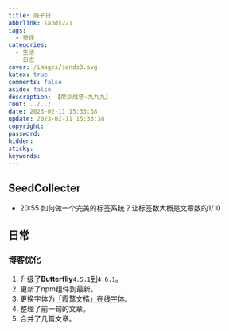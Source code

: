 ```yaml
---
title: 庚子日
abbrlink: sands221
tags:
  - 整理
categories:
  - 生活
  - 日志
cover: /images/sands3.svg
katex: true
comments: false
aside: false
description: 【聚沙成塔·九九九】
root: ../../
date: 2023-02-11 15:33:38
update: 2023-02-11 15:33:38
copyright:
password:
hidden:
sticky:
keywords:
---
```


## SeedCollecter
- 20:55 如何做一个完美的标签系统？让标签数大概是文章数的1/10


## 日常
### 博客优化
1. 升级了**Butterfliy**`4.5.1`到`4.6.1`。
2. 更新了npm组件到最新。
3. 更换字体为[「霞鹜文楷」在线字体](https://github.com/chawyehsu/lxgw-wenkai-webfont)。
4. 整理了前一旬的文章。
5. 合并了几篇文章。

